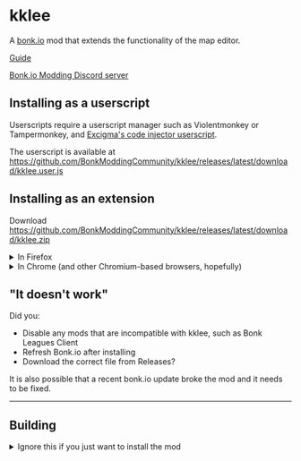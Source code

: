 # kklee

A [bonk.io](https://bonk.io) mod that extends the functionality of the map
editor.

[Guide](./guide.md)

[Bonk.io Modding Discord server](https://discord.gg/PHtG6qN3qj)

## Installing as a userscript

Userscripts require a userscript manager such as Violentmonkey or Tampermonkey,
and [Excigma's code injector userscript](https://greasyfork.org/en/scripts/433861-code-injector-bonk-io).

The userscript is available at
<https://github.com/BonkModdingCommunity/kklee/releases/latest/download/kklee.user.js>

## Installing as an extension

Download <https://github.com/BonkModdingCommunity/kklee/releases/latest/download/kklee.zip>

<details>
<summary>In Firefox</summary>

**Note:** You will have to do this after every time you restart the browser.

1. Go to `about:debugging#/runtime/this-firefox`
2. Click `Load temporary addon` and open the zip file.

</details>

<details>
<summary>In Chrome (and other Chromium-based browsers, hopefully)</summary>

1. Go to `chrome://extensions/`
2. Enable `Developer mode` in the top-right corner of the page.
3. Drag and drop the zip file into the page.

</details>

## "It doesn't work"

Did you:

- Disable any mods that are incompatible with kklee, such as
  Bonk Leagues Client
- Refresh Bonk.io after installing
- Download the correct file from Releases?

It is also possible that a recent bonk.io update broke the mod and it needs to
be fixed.

---

## Building

<details>
<summary>Ignore this if you just want to install the mod</summary>

1. Install the following:
   - [Node.js](https://nodejs.org/) (v16.3.0)
   - [Nim](https://nim-lang.org/) (v1.6.4)
2. Run `npm ci` to install npm dependecies.
3. Run `nimble install -d` to install nimble dependencies.
4. Run either:

   - `npm run buildDev` (no minfication so build is quicker)
   - `npm run buildRelease` (minified)

   The files will be saved in the `build` directory.

</details>
